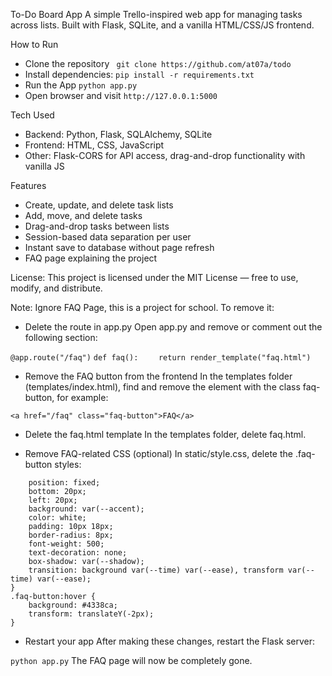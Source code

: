 To-Do Board App
A simple Trello-inspired web app for managing tasks across lists.
Built with Flask, SQLite, and a vanilla HTML/CSS/JS frontend.  

How to Run
- Clone the repository
``` git clone https://github.com/at07a/todo```  
-  Install dependencies:
```pip install -r requirements.txt```  
- Run the App
```python app.py```
- Open browser and visit
```http://127.0.0.1:5000```




Tech Used
- Backend: Python, Flask, SQLAlchemy, SQLite
- Frontend: HTML, CSS, JavaScript
- Other: Flask-CORS for API access, drag-and-drop functionality with vanilla JS  

Features
- Create, update, and delete task lists
- Add, move, and delete tasks
- Drag-and-drop tasks between lists
- Session-based data separation per user
- Instant save to database without page refresh
- FAQ page explaining the project  

License:
This project is licensed under the MIT License — free to use, modify, and distribute.

Note:
Ignore FAQ Page, this is a project for school. To remove it:

- Delete the route in app.py
Open app.py and remove or comment out the following section:

```@app.route("/faq")```
```def faq():```
```    return render_template("faq.html")```

- Remove the FAQ button from the frontend
In the templates folder (templates/index.html), find and remove the element with the class faq-button, for example:

```<a href="/faq" class="faq-button">FAQ</a>```

 - Delete the faq.html template
In the templates folder, delete faq.html.

- Remove FAQ-related CSS (optional)
In static/style.css, delete the .faq-button styles:

```.faq-button {
    position: fixed;
    bottom: 20px;
    left: 20px;
    background: var(--accent);
    color: white;
    padding: 10px 18px;
    border-radius: 8px;
    font-weight: 500;
    text-decoration: none;
    box-shadow: var(--shadow);
    transition: background var(--time) var(--ease), transform var(--time) var(--ease);
}
.faq-button:hover {
    background: #4338ca;
    transform: translateY(-2px);
}
```

- Restart your app
After making these changes, restart the Flask server:

```python app.py```
The FAQ page will now be completely gone.
